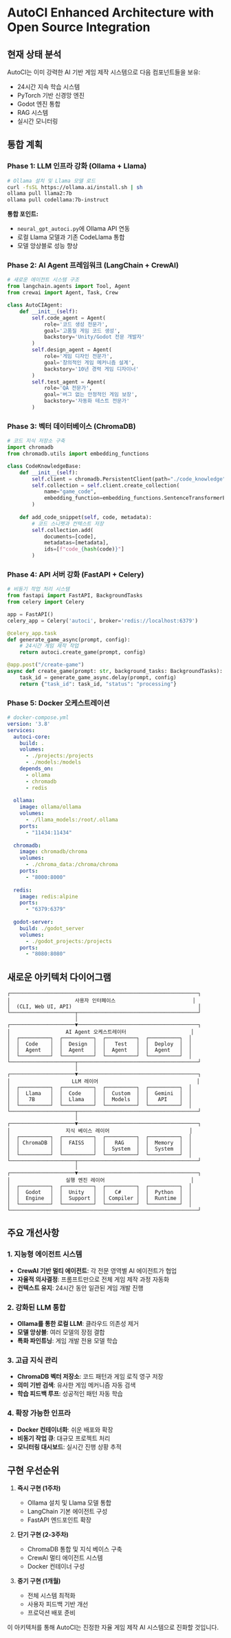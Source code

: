 # AutoCI Enhanced Architecture with Open Source Integration

## 현재 상태 분석
AutoCI는 이미 강력한 AI 기반 게임 제작 시스템으로 다음 컴포넌트들을 보유:
- 24시간 지속 학습 시스템
- PyTorch 기반 신경망 엔진
- Godot 엔진 통합
- RAG 시스템
- 실시간 모니터링

## 통합 계획

### Phase 1: LLM 인프라 강화 (Ollama + Llama)
```bash
# Ollama 설치 및 Llama 모델 로드
curl -fsSL https://ollama.ai/install.sh | sh
ollama pull llama2:7b
ollama pull codellama:7b-instruct
```

**통합 포인트:**
- `neural_gpt_autoci.py`에 Ollama API 연동
- 로컬 Llama 모델과 기존 CodeLlama 통합
- 모델 앙상블로 성능 향상

### Phase 2: AI Agent 프레임워크 (LangChain + CrewAI)
```python
# 새로운 에이전트 시스템 구조
from langchain.agents import Tool, Agent
from crewai import Agent, Task, Crew

class AutoCIAgent:
    def __init__(self):
        self.code_agent = Agent(
            role='코드 생성 전문가',
            goal='고품질 게임 코드 생성',
            backstory='Unity/Godot 전문 개발자'
        )
        self.design_agent = Agent(
            role='게임 디자인 전문가',
            goal='창의적인 게임 메커니즘 설계',
            backstory='10년 경력 게임 디자이너'
        )
        self.test_agent = Agent(
            role='QA 전문가',
            goal='버그 없는 안정적인 게임 보장',
            backstory='자동화 테스트 전문가'
        )
```

### Phase 3: 벡터 데이터베이스 (ChromaDB)
```python
# 코드 지식 저장소 구축
import chromadb
from chromadb.utils import embedding_functions

class CodeKnowledgeBase:
    def __init__(self):
        self.client = chromadb.PersistentClient(path="./code_knowledge")
        self.collection = self.client.create_collection(
            name="game_code",
            embedding_function=embedding_functions.SentenceTransformerEmbeddingFunction()
        )
    
    def add_code_snippet(self, code, metadata):
        # 코드 스니펫과 컨텍스트 저장
        self.collection.add(
            documents=[code],
            metadatas=[metadata],
            ids=[f"code_{hash(code)}"]
        )
```

### Phase 4: API 서버 강화 (FastAPI + Celery)
```python
# 비동기 작업 처리 시스템
from fastapi import FastAPI, BackgroundTasks
from celery import Celery

app = FastAPI()
celery_app = Celery('autoci', broker='redis://localhost:6379')

@celery_app.task
def generate_game_async(prompt, config):
    # 24시간 게임 제작 작업
    return autoci.create_game(prompt, config)

@app.post("/create-game")
async def create_game(prompt: str, background_tasks: BackgroundTasks):
    task_id = generate_game_async.delay(prompt, config)
    return {"task_id": task_id, "status": "processing"}
```

### Phase 5: Docker 오케스트레이션
```yaml
# docker-compose.yml
version: '3.8'
services:
  autoci-core:
    build: .
    volumes:
      - ./projects:/projects
      - ./models:/models
    depends_on:
      - ollama
      - chromadb
      - redis
  
  ollama:
    image: ollama/ollama
    volumes:
      - ./llama_models:/root/.ollama
    ports:
      - "11434:11434"
  
  chromadb:
    image: chromadb/chroma
    volumes:
      - ./chroma_data:/chroma/chroma
    ports:
      - "8000:8000"
  
  redis:
    image: redis:alpine
    ports:
      - "6379:6379"
  
  godot-server:
    build: ./godot_server
    volumes:
      - ./godot_projects:/projects
    ports:
      - "8080:8080"
```

## 새로운 아키텍처 다이어그램

```
┌─────────────────────────────────────────────────────────────┐
│                     사용자 인터페이스                         │
│  (CLI, Web UI, API)                                         │
└─────────────────────┬───────────────────────────────────────┘
                      │
┌─────────────────────▼───────────────────────────────────────┐
│                  AI Agent 오케스트레이터                     │
│  ┌──────────┐  ┌──────────┐  ┌──────────┐  ┌──────────┐  │
│  │  Code    │  │  Design  │  │   Test   │  │  Deploy  │  │
│  │  Agent   │  │  Agent   │  │  Agent   │  │  Agent   │  │
│  └──────────┘  └──────────┘  └──────────┘  └──────────┘  │
└─────────────────────┬───────────────────────────────────────┘
                      │
┌─────────────────────▼───────────────────────────────────────┐
│                    LLM 레이어                                │
│  ┌──────────┐  ┌──────────┐  ┌──────────┐  ┌──────────┐  │
│  │  Llama   │  │  Code    │  │  Custom  │  │  Gemini  │  │
│  │   7B     │  │  Llama   │  │  Models  │  │   API    │  │
│  └──────────┘  └──────────┘  └──────────┘  └──────────┘  │
└─────────────────────┬───────────────────────────────────────┘
                      │
┌─────────────────────▼───────────────────────────────────────┐
│                  지식 베이스 레이어                          │
│  ┌──────────┐  ┌──────────┐  ┌──────────┐  ┌──────────┐  │
│  │ ChromaDB │  │  FAISS   │  │   RAG    │  │  Memory  │  │
│  │          │  │          │  │  System  │  │  System  │  │
│  └──────────┘  └──────────┘  └──────────┘  └──────────┘  │
└─────────────────────┬───────────────────────────────────────┘
                      │
┌─────────────────────▼───────────────────────────────────────┐
│                  실행 엔진 레이어                            │
│  ┌──────────┐  ┌──────────┐  ┌──────────┐  ┌──────────┐  │
│  │  Godot   │  │  Unity   │  │   C#     │  │  Python  │  │
│  │  Engine  │  │  Support │  │ Compiler │  │  Runtime │  │
│  └──────────┘  └──────────┘  └──────────┘  └──────────┘  │
└─────────────────────────────────────────────────────────────┘
```

## 주요 개선사항

### 1. 지능형 에이전트 시스템
- **CrewAI 기반 멀티 에이전트**: 각 전문 영역별 AI 에이전트가 협업
- **자율적 의사결정**: 프롬프트만으로 전체 게임 제작 과정 자동화
- **컨텍스트 유지**: 24시간 동안 일관된 게임 개발 진행

### 2. 강화된 LLM 통합
- **Ollama를 통한 로컬 LLM**: 클라우드 의존성 제거
- **모델 앙상블**: 여러 모델의 장점 결합
- **특화 파인튜닝**: 게임 개발 전용 모델 학습

### 3. 고급 지식 관리
- **ChromaDB 벡터 저장소**: 코드 패턴과 게임 로직 영구 저장
- **의미 기반 검색**: 유사한 게임 메커니즘 자동 검색
- **학습 피드백 루프**: 성공적인 패턴 자동 학습

### 4. 확장 가능한 인프라
- **Docker 컨테이너화**: 쉬운 배포와 확장
- **비동기 작업 큐**: 대규모 프로젝트 처리
- **모니터링 대시보드**: 실시간 진행 상황 추적

## 구현 우선순위

1. **즉시 구현 (1주차)**
   - Ollama 설치 및 Llama 모델 통합
   - LangChain 기본 에이전트 구성
   - FastAPI 엔드포인트 확장

2. **단기 구현 (2-3주차)**
   - ChromaDB 통합 및 지식 베이스 구축
   - CrewAI 멀티 에이전트 시스템
   - Docker 컨테이너 구성

3. **중기 구현 (1개월)**
   - 전체 시스템 최적화
   - 사용자 피드백 기반 개선
   - 프로덕션 배포 준비

이 아키텍처를 통해 AutoCI는 진정한 자율 게임 제작 AI 시스템으로 진화할 것입니다.